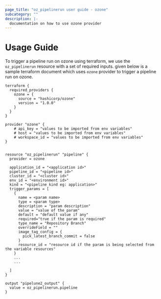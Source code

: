 ```yaml
---
page_title: "oz_pipelinerun user guide - ozone"
subcategory: ""
description: |-
  documentation on how to use ozone provider
---
```


# Usage Guide

To trigger a pipeline run on ozone using terraform, we use the `oz_pipelinerun` resource with a set of required inputs.
given below is a sample terraform document which uses `ozone` provider to trigger a pipeline run on ozone.

```hcl
terraform {
  required_providers {
    ozone = {
      source = "hashicorp/ozone"
      version = "1.0.0"
    }
  }
}

provider "ozone" {
    # api_key = "values to be imported from env variables"
    # host = "values to be imported from env variables"
    # workspace_id = "values to be imported from env variables" 
}


resource "oz_pipelinerun" "pipeline" {
  provider = ozone

  application_id = "<application id>"
  pipeline_id = "<pipeline id>"
  cluster_id = "<cluster id>"
  env_id = "<environment id>"
  kind = "<pipeline kind eg: application>"
  trigger_params = [
    {  
      name = <param name>
      type = <param type>
      description = "param description"
      value = "value of the param"
      default = "default value if any"
      required="true if the param is required"
      type_name = "Repository Branch"
      overrideField = ""
      image_tag_config = {
        pick_latest_branch_commit = false
      }
      resource_id = "resource id if the param is being selected from the variable resources"
    }
    ...
    ...
    
  ]  
}

output "pipelune2_output" {
  value = oz_pipelinerun.pipeline
}
```
